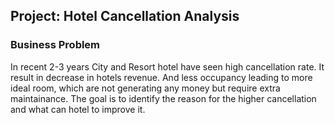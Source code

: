 ## Project: Hotel Cancellation Analysis

### Business Problem
In recent 2-3 years City and Resort hotel have seen high cancellation rate. It result in decrease in hotels revenue.
And less occupancy leading to more ideal room, which are not generating any money but require extra maintainance.
    The goal is to identify the reason for the higher cancellation and what can hotel to improve it.

